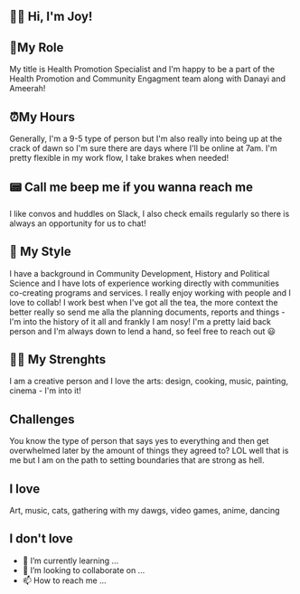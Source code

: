 ## 👋:cowboy_hat_face: Hi, I'm Joy!
## 🌱<b>My Role</b> 
My title is Health Promotion Specialist and I'm happy to be a part of the Health Promotion and Community Engagment team along with Danayi and Ameerah!
## :alarm_clock:My Hours 
Generally, I'm a 9-5 type of person but I'm also really into being up at the crack of dawn so I'm sure there are days where I'll be online at 7am. 
I'm pretty flexible in my work flow, I take brakes when needed! 

## 📟 Call me beep me if you wanna reach me 
I like convos and huddles on Slack, I also check emails regularly so there is always an opportunity for us to chat! 

## 🎨 My Style
I have a background in Community Development, History and Political Science and I have lots of experience working directly with communities co-creating programs and services.
I really enjoy working with people and I love to collab! I work best when I've got all the tea, the more context the better really so send me alla the planning documents, reports and things - I'm into the history of it all and frankly I am nosy! I'm a pretty laid back person and I'm always down to lend a hand, so feel free to reach out 😃

## 🏋️‍♂️ My Strenghts
I am a creative person and I love the arts: design, cooking, music, painting, cinema - I'm into it! 
## Challenges
You know the type of person that says yes to everything and then get overwhelmed later by the amount of things they agreed to? LOL well that is me but I am on the path to setting 
boundaries that are strong as hell. 

## I love
Art, music, cats, gathering with my dawgs, video games, anime, dancing 

## I don't love 
- 🌱 I’m currently learning ...
- 💞️ I’m looking to collaborate on ...
- 📫 How to reach me ...

<!---
joyyyn/joyyyn is a ✨ special ✨ repository because its `README.md` (this file) appears on your GitHub profile.
You can click the Preview link to take a look at your changes.
--->
